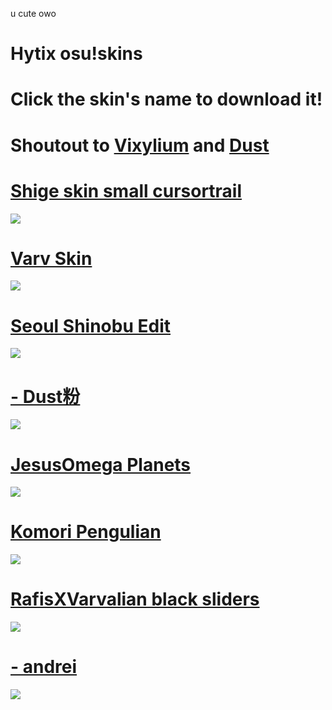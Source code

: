 u cute owo
# Hytix osu!skins

# Click the skin's name to download it!
# Shoutout to [Vixylium](https://osu.ppy.sh/users/12155780) and [Dust](https://twitter.com/Dust_btw)

# [Shige skin small cursortrail](https://shigeskinss.s-ul.eu/csrv6H29)
![](https://camo.githubusercontent.com/469749ae2e3e80defcc4fe99c89f592156bc4f4a/68747470733a2f2f692e696d6775722e636f6d2f524245776470712e706e67)
# [Varv Skin](https://skins.osuck.net/index.php?newsid=1194)
![](https://vixylium.s-ul.eu/uoFxjdWY)
# [Seoul Shinobu Edit](https://skins.osuck.net/index.php?newsid=374)
![](https://vixylium.s-ul.eu/49z5Mfq5)
# [- Dust粉](https://drive.google.com/file/d/1pbIbHjFMbJQhBS-xowM2TziMtsmNVueo/view?usp=sharing)
![](https://cdn.discordapp.com/attachments/729804459315822613/730126673659559986/screenshot236.jpg)

# [JesusOmega Planets](https://drive.google.com/file/d/1UTTcNwhIxzIJbnGQRzhKlw7PCzBh_eDy/view)
![](https://camo.githubusercontent.com/a60802bb604626e016fae397f18551f66799076e/68747470733a2f2f617263686976652e62746d632e6c6976652f696d616765732f706c616e6574732d67616d652e706e67)

# [Komori Pengulian](https://drive.google.com/file/d/12CERChzWeJhmcZrWmJ1TatE5M1XHsXY-/view)
![](https://skins.osuck.net/uploads/posts/2019-08/1565775659_screenshot6287.jpg)

# [RafisXVarvalian black sliders](https://drive.google.com/file/d/1gN_zBhlaXQIFBuOYval-dunJ5aLd1VrS/view)
![](https://osu.ppy.sh/ss/15188337/ce54)

# [- andrei](https://drive.google.com/file/d/1SYHxyp_AyfhFYiZl-dPDOqt8f1Ptvpy8/view)
![](https://osu.ppy.sh/ss/15188334/34ab)
